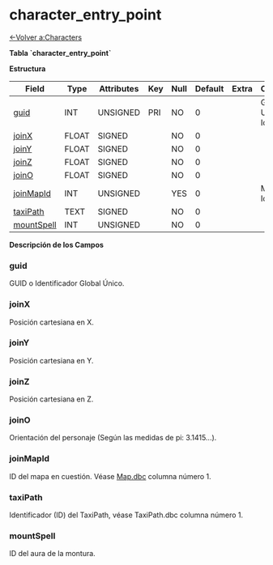 # character\_entry\_point

[<-Volver a:Characters](database-characters.md)

**Tabla \`character\_entry\_point\`**

**Estructura**

| Field           | Type  | Attributes | Key | Null | Default | Extra | Comment                  |
| --------------- | ----- | ---------- | --- | ---- | ------- | ----- | ------------------------ |
| [guid][1]       | INT   | UNSIGNED   | PRI | NO   | 0       |       | Global Unique Identifier |
| [joinX][2]      | FLOAT | SIGNED     |     | NO   | 0       |       |                          |
| [joinY][3]      | FLOAT | SIGNED     |     | NO   | 0       |       |                          |
| [joinZ][4]      | FLOAT | SIGNED     |     | NO   | 0       |       |                          |
| [joinO][5]      | FLOAT | SIGNED     |     | NO   | 0       |       |                          |
| [joinMapId][6]  | INT   | UNSIGNED   |     | YES  | 0       |       | Map Identifier           |
| [taxiPath][7]   | TEXT  | SIGNED     |     | NO   | 0       |       |                          |
| [mountSpell][8] | INT   | UNSIGNED   |     | NO   | 0       |       |                          |

[1]: #guid
[2]: #joinx
[3]: #joiny
[4]: #joinz
[5]: #joino
[6]: #joinmapid
[7]: #taxipath
[8]: #mountspell

**Descripción de los Campos**

### guid

GUID o Identificador Global Único.

### joinX

Posición cartesiana en X.

### joinY

Posición cartesiana en Y.

### joinZ

Posición cartesiana en Z.

### joinO

Orientación del personaje (Según las medidas de pi: 3.1415...).

### joinMapId

ID del mapa en cuestión. Véase [Map.dbc](map) columna número 1.

### taxiPath

Identificador (ID) del TaxiPath, véase TaxiPath.dbc columna número 1.

### mountSpell

ID del aura de la montura.
